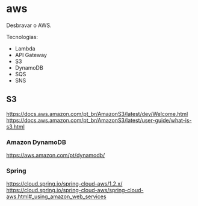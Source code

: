 # aws

Desbravar o AWS.

Tecnologias:

+ Lambda
+ API Gateway
+ S3
+ DynamoDB
+ SQS
+ SNS




## S3

https://docs.aws.amazon.com/pt_br/AmazonS3/latest/dev/Welcome.html
https://docs.aws.amazon.com/pt_br/AmazonS3/latest/user-guide/what-is-s3.html

### Amazon DynamoDB

https://aws.amazon.com/pt/dynamodb/


### Spring

https://cloud.spring.io/spring-cloud-aws/1.2.x/
https://cloud.spring.io/spring-cloud-aws/spring-cloud-aws.html#_using_amazon_web_services

